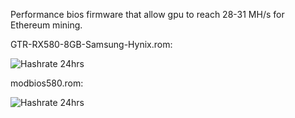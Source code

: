 Performance bios firmware that allow gpu to reach 28-31 MH/s for Ethereum mining. 

GTR-RX580-8GB-Samsung-Hynix.rom:

![Hashrate 24hrs](https://user-images.githubusercontent.com/5252904/157250134-6b5bd1d9-40e2-476d-9751-686022abfdda.png)

modbios580.rom:

![Hashrate 24hrs](https://user-images.githubusercontent.com/5252904/159194275-3c8a3442-81af-47e6-adac-b4547176e331.png)
